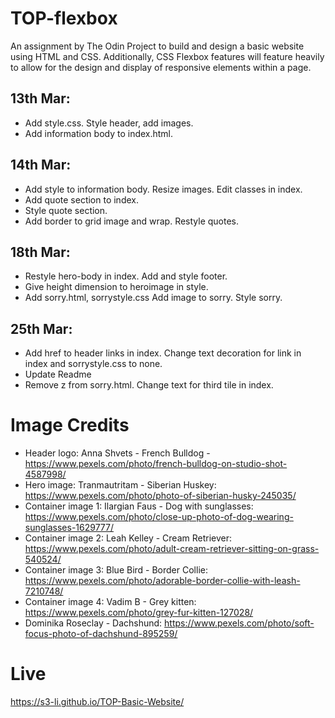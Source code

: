 # TOP-flexbox
An assignment by The Odin Project to build and design a basic website using HTML and CSS. Additionally, CSS Flexbox features will feature heavily to allow for the design  and display of responsive elements within a page.

## 13th Mar:	
* Add style.css. Style header, add images.
* Add information body to index.html.
## 14th Mar:
* Add style to information body. Resize images. Edit classes in index.
* Add quote section to index.
* Style quote section.
* Add border to grid image and wrap. Restyle quotes.
## 18th Mar:
* Restyle hero-body in index. Add and style footer.
* Give height dimension to heroimage in style.
* Add sorry.html, sorrystyle.css Add image to sorry. Style sorry.
## 25th Mar:
* Add href to header links in index. Change text decoration for link in index and sorrystyle.css to none.
* Update Readme
* Remove z from sorry.html. Change text for third tile in index.

# Image Credits
* Header logo: Anna Shvets - French Bulldog - https://www.pexels.com/photo/french-bulldog-on-studio-shot-4587998/
* Hero image: Tranmautritam - Siberian Huskey: https://www.pexels.com/photo/photo-of-siberian-husky-245035/
* Container image 1: Ilargian Faus - Dog with sunglasses: https://www.pexels.com/photo/close-up-photo-of-dog-wearing-sunglasses-1629777/
* Container image 2: Leah Kelley - Cream Retriever: https://www.pexels.com/photo/adult-cream-retriever-sitting-on-grass-540524/
* Container image 3: Blue Bird - Border Collie: https://www.pexels.com/photo/adorable-border-collie-with-leash-7210748/
* Container image 4: Vadim B - Grey kitten: https://www.pexels.com/photo/grey-fur-kitten-127028/
* Dominika Roseclay - Dachshund: https://www.pexels.com/photo/soft-focus-photo-of-dachshund-895259/

# Live
https://s3-li.github.io/TOP-Basic-Website/
